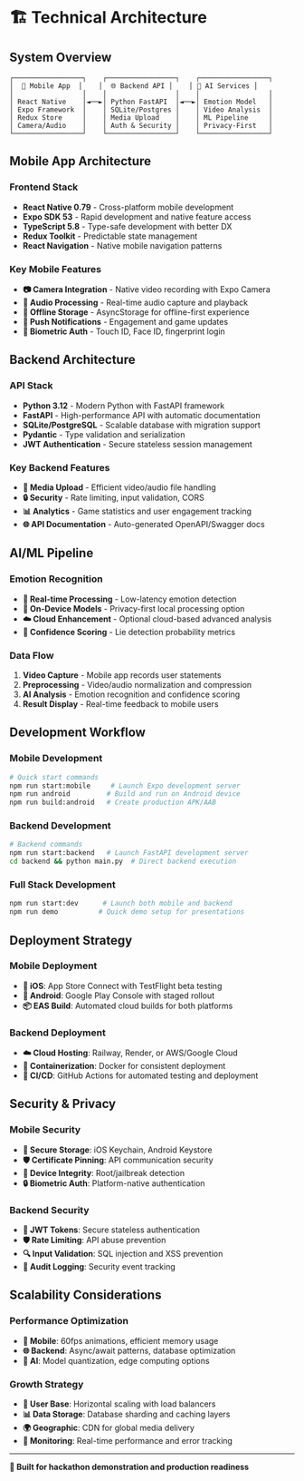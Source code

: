 # 🏗 Technical Architecture

## System Overview

```
┌─────────────────┐    ┌─────────────────┐    ┌─────────────────┐
│  📱 Mobile App  │    │  🌐 Backend API │    │ 🤖 AI Services │
│                 │    │                 │    │                 │
│ React Native    │◄──►│ Python FastAPI  │◄──►│ Emotion Model   │
│ Expo Framework  │    │ SQLite/Postgres │    │ Video Analysis  │
│ Redux Store     │    │ Media Upload    │    │ ML Pipeline     │
│ Camera/Audio    │    │ Auth & Security │    │ Privacy-First   │
└─────────────────┘    └─────────────────┘    └─────────────────┘
```

## Mobile App Architecture

### Frontend Stack
- **React Native 0.79** - Cross-platform mobile development
- **Expo SDK 53** - Rapid development and native feature access
- **TypeScript 5.8** - Type-safe development with better DX
- **Redux Toolkit** - Predictable state management
- **React Navigation** - Native mobile navigation patterns

### Key Mobile Features
- **📷 Camera Integration** - Native video recording with Expo Camera
- **🎵 Audio Processing** - Real-time audio capture and playback
- **💾 Offline Storage** - AsyncStorage for offline-first experience
- **🔔 Push Notifications** - Engagement and game updates
- **🔐 Biometric Auth** - Touch ID, Face ID, fingerprint login

## Backend Architecture

### API Stack
- **Python 3.12** - Modern Python with FastAPI framework
- **FastAPI** - High-performance API with automatic documentation
- **SQLite/PostgreSQL** - Scalable database with migration support
- **Pydantic** - Type validation and serialization
- **JWT Authentication** - Secure stateless session management

### Key Backend Features
- **📁 Media Upload** - Efficient video/audio file handling
- **🔒 Security** - Rate limiting, input validation, CORS
- **📊 Analytics** - Game statistics and user engagement tracking
- **🌐 API Documentation** - Auto-generated OpenAPI/Swagger docs

## AI/ML Pipeline

### Emotion Recognition
- **🧠 Real-time Processing** - Low-latency emotion detection
- **📱 On-Device Models** - Privacy-first local processing option
- **☁️ Cloud Enhancement** - Optional cloud-based advanced analysis
- **🎯 Confidence Scoring** - Lie detection probability metrics

### Data Flow
1. **Video Capture** - Mobile app records user statements
2. **Preprocessing** - Video/audio normalization and compression
3. **AI Analysis** - Emotion recognition and confidence scoring
4. **Result Display** - Real-time feedback to mobile users

## Development Workflow

### Mobile Development
```bash
# Quick start commands
npm run start:mobile     # Launch Expo development server
npm run android         # Build and run on Android device
npm run build:android   # Create production APK/AAB
```

### Backend Development
```bash
# Backend commands
npm run start:backend   # Launch FastAPI development server
cd backend && python main.py  # Direct backend execution
```

### Full Stack Development
```bash
npm run start:dev      # Launch both mobile and backend
npm run demo          # Quick demo setup for presentations
```

## Deployment Strategy

### Mobile Deployment
- **🍎 iOS**: App Store Connect with TestFlight beta testing
- **🤖 Android**: Google Play Console with staged rollout
- **📦 EAS Build**: Automated cloud builds for both platforms

### Backend Deployment
- **☁️ Cloud Hosting**: Railway, Render, or AWS/Google Cloud
- **🐳 Containerization**: Docker for consistent deployment
- **🔄 CI/CD**: GitHub Actions for automated testing and deployment

## Security & Privacy

### Mobile Security
- **🔐 Secure Storage**: iOS Keychain, Android Keystore
- **🛡️ Certificate Pinning**: API communication security
- **📱 Device Integrity**: Root/jailbreak detection
- **🔒 Biometric Auth**: Platform-native authentication

### Backend Security
- **🔑 JWT Tokens**: Secure stateless authentication
- **🛡️ Rate Limiting**: API abuse prevention
- **🔍 Input Validation**: SQL injection and XSS prevention
- **📝 Audit Logging**: Security event tracking

## Scalability Considerations

### Performance Optimization
- **📱 Mobile**: 60fps animations, efficient memory usage
- **🌐 Backend**: Async/await patterns, database optimization
- **🤖 AI**: Model quantization, edge computing options

### Growth Strategy
- **👥 User Base**: Horizontal scaling with load balancers
- **📊 Data Storage**: Database sharding and caching layers
- **🌍 Geographic**: CDN for global media delivery
- **🔧 Monitoring**: Real-time performance and error tracking

---

**🎯 Built for hackathon demonstration and production readiness**
